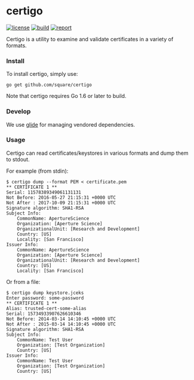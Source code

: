 # certigo

[![license](http://img.shields.io/badge/license-apache_2.0-red.svg?style=flat)](https://raw.githubusercontent.com/square/certigo/master/LICENSE)
[![build](https://travis-ci.org/square/certigo.svg?branch=master)](https://travis-ci.org/square/certigo)
[![report](https://goreportcard.com/badge/github.com/square/certigo)](https://goreportcard.com/report/github.com/square/certigo)

Certigo is a utility to examine and validate certificates in a variety of formats.

### Install

To install certigo, simply use:

    go get github.com/square/certigo

Note that certigo requires Go 1.6 or later to build.

### Develop

We use [glide][1] for managing vendored dependencies. 

[1]: https://glide.sh

### Usage

Certigo can read certificates/keystores in various formats and dump them to stdout.

For example (from stdin):

    $ certigo dump --format PEM < certificate.pem
    ** CERTIFICATE 1 **
    Serial: 11578389349061131131
    Not Before: 2016-05-27 21:15:31 +0000 UTC
    Not After : 2017-10-09 21:15:31 +0000 UTC
    Signature algorithm: SHA1-RSA
    Subject Info:
    	CommonName: ApertureScience
    	Organization: [Aperture Science]
    	OrganizationalUnit: [Research and Development]
    	Country: [US]
    	Locality: [San Francisco]
    Issuer Info:
    	CommonName: ApertureScience
    	Organization: [Aperture Science]
    	OrganizationalUnit: [Research and Development]
    	Country: [US]
    	Locality: [San Francisco]

Or from a file:

    $ certigo dump keystore.jceks 
    Enter password: some-password
    ** CERTIFICATE 1 **
    Alias: trusted-cert-some-alias
    Serial: 15734933907626610346
    Not Before: 2014-03-14 14:10:45 +0000 UTC
    Not After : 2015-03-14 14:10:45 +0000 UTC
    Signature algorithm: SHA1-RSA
    Subject Info:
    	CommonName: Test User
    	Organization: [Test Organization]
    	Country: [US]
    Issuer Info:
    	CommonName: Test User
    	Organization: [Test Organization]
    	Country: [US]
